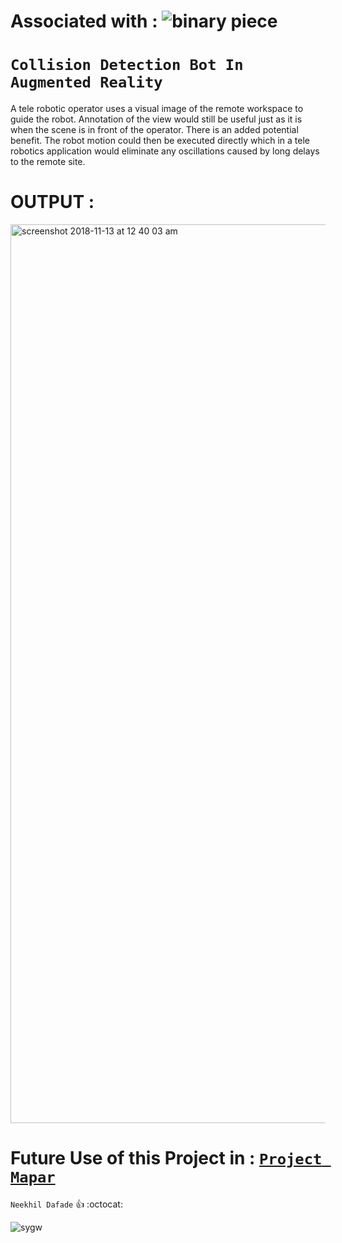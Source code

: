 # Associated with : ![binary piece](https://user-images.githubusercontent.com/26859754/48367235-171d8300-e6d6-11e8-9a7b-661f6f365149.png)


# ` Collision Detection Bot In Augmented Reality `


A tele robotic operator uses a visual image of the remote workspace to guide the robot. Annotation of the view would still be useful just as it is when the scene is in front of the operator. There is an added potential benefit. The robot motion could then be executed directly which in a tele robotics application would eliminate any oscillations caused by long delays to the remote site.


# OUTPUT :
<img width="1438" alt="screenshot 2018-11-13 at 12 40 03 am" src="https://user-images.githubusercontent.com/26859754/48369563-ed1b8f00-e6dc-11e8-8945-861bc52f6a03.png">


# Future Use of this Project in : [`Project Mapar` ](https://github.com/NeekhilD/PROJECT-MAPAR.git)



`Neekhil Dafade`
:+1: 
:octocat:

![sygw](https://user-images.githubusercontent.com/26859754/48368592-28688e80-e6da-11e8-9c9a-aab32f25745b.gif)
